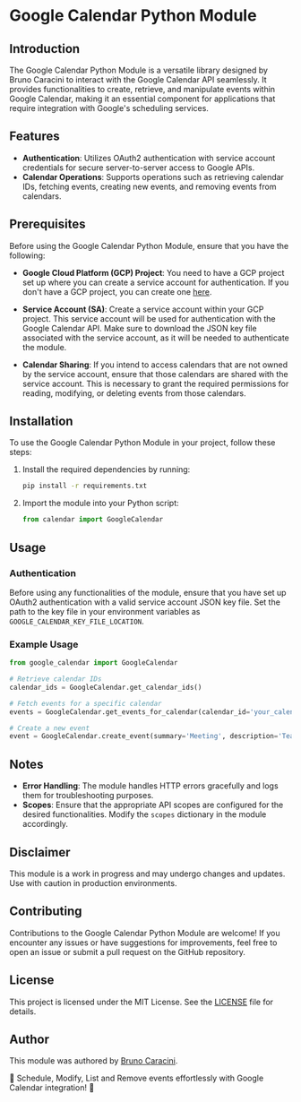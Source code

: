 # Google Calendar Python Module

## Introduction
The Google Calendar Python Module is a versatile library designed by Bruno Caracini to interact with the Google Calendar API seamlessly. It provides functionalities to create, retrieve, and manipulate events within Google Calendar, making it an essential component for applications that require integration with Google's scheduling services.

## Features

- **Authentication**: Utilizes OAuth2 authentication with service account credentials for secure server-to-server access to Google APIs.
- **Calendar Operations**: Supports operations such as retrieving calendar IDs, fetching events, creating new events, and removing events from calendars.

## Prerequisites

Before using the Google Calendar Python Module, ensure that you have the following:

- **Google Cloud Platform (GCP) Project**: You need to have a GCP project set up where you can create a service account for authentication. If you don't have a GCP project, you can create one [here](https://console.cloud.google.com/projectcreate).
  
- **Service Account (SA)**: Create a service account within your GCP project. This service account will be used for authentication with the Google Calendar API. Make sure to download the JSON key file associated with the service account, as it will be needed to authenticate the module.

- **Calendar Sharing**: If you intend to access calendars that are not owned by the service account, ensure that those calendars are shared with the service account. This is necessary to grant the required permissions for reading, modifying, or deleting events from those calendars.

## Installation

To use the Google Calendar Python Module in your project, follow these steps:

1. Install the required dependencies by running:

    ```bash
    pip install -r requirements.txt
    ```

2. Import the module into your Python script:

    ```python
    from calendar import GoogleCalendar
    ```

## Usage

### Authentication
Before using any functionalities of the module, ensure that you have set up OAuth2 authentication with a valid service account JSON key file. Set the path to the key file in your environment variables as `GOOGLE_CALENDAR_KEY_FILE_LOCATION`.

### Example Usage

```python
from google_calendar import GoogleCalendar

# Retrieve calendar IDs
calendar_ids = GoogleCalendar.get_calendar_ids()

# Fetch events for a specific calendar
events = GoogleCalendar.get_events_for_calendar(calendar_id='your_calendar_id', max_results=10)

# Create a new event
event = GoogleCalendar.create_event(summary='Meeting', description='Team meeting', start=start_time, end=end_time)
```

## Notes

- **Error Handling**: The module handles HTTP errors gracefully and logs them for troubleshooting purposes.
- **Scopes**: Ensure that the appropriate API scopes are configured for the desired functionalities. Modify the `scopes` dictionary in the module accordingly.

## Disclaimer

This module is a work in progress and may undergo changes and updates. Use with caution in production environments.

## Contributing

Contributions to the Google Calendar Python Module are welcome! If you encounter any issues or have suggestions for improvements, feel free to open an issue or submit a pull request on the GitHub repository.

## License

This project is licensed under the MIT License. See the [LICENSE](LICENSE) file for details.

## Author

This module was authored by [Bruno Caracini](https://github.com/brunocaracini).

📅 Schedule, Modify, List and Remove events effortlessly with Google Calendar integration! 🚀
